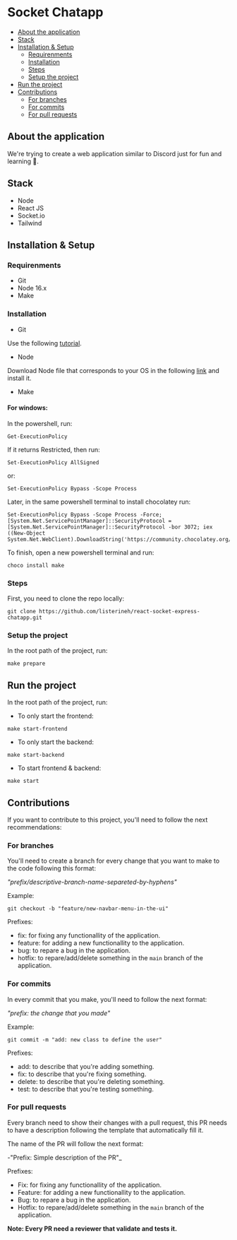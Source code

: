 # Socket Chatapp

- [About the application](#about-the-application)
- [Stack](#stack)
- [Installation & Setup](#installation--setup)
    - [Requirenments](#requirenments)
    - [Installation](#installation)
    - [Steps](#steps)
    - [Setup the project](#setup-the-project)
- [Run the project](#run-the-project)
- [Contributions](#contributions)
    - [For branches](#for-branches)
    - [For commits](#for-commits)
    - [For pull requests](#for-pull-requests)

## About the application

We're trying to create a web application similar to Discord just for fun and learning 🚀.

## Stack

- Node
- React JS
- Socket.io
- Tailwind

## Installation & Setup

### Requirenments

- Git
- Node 16.x
- Make

### Installation

- Git

Use the following [tutorial](https://www.atlassian.com/es/git/tutorials/install-git).

- Node

Download Node file that corresponds to your OS in the following [link](https://nodejs.org/es/download/) and install it.

- Make

#### For windows:

In the powershell, run:

```
Get-ExecutionPolicy
```

If it returns Restricted, then run:

```
Set-ExecutionPolicy AllSigned
```

or:

```
Set-ExecutionPolicy Bypass -Scope Process
```

Later, in the same powershell terminal to install chocolatey run:

```
Set-ExecutionPolicy Bypass -Scope Process -Force; [System.Net.ServicePointManager]::SecurityProtocol = [System.Net.ServicePointManager]::SecurityProtocol -bor 3072; iex ((New-Object System.Net.WebClient).DownloadString('https://community.chocolatey.org/install.ps1'))
```

To finish, open a new powershell terminal and run:

```
choco install make
```

### Steps

First, you need to clone the repo locally:

```
git clone https://github.com/listerineh/react-socket-express-chatapp.git
```

### Setup the project

In the root path of the project, run:

```
make prepare
```

## Run the project

In the root path of the project, run:

- To only start the frontend:

```
make start-frontend
```

- To only start the backend:

```
make start-backend
```

- To start frontend & backend:

```
make start
```

## Contributions

If you want to contribute to this project, you'll need to follow the next recommendations:

### For branches

You'll need to create a branch for every change that you want to make to the code following this format:

_"prefix/descriptive-branch-name-separeted-by-hyphens"_

Example:

```
git checkout -b "feature/new-navbar-menu-in-the-ui"
```

Prefixes:

- fix: for fixing any functionallity of the application.
- feature: for adding a new functionallity to the application.
- bug: to repare a bug in the application.
- hotfix: to repare/add/delete something in the ```main``` branch of the application.

### For commits

In every commit that you make, you'll need to follow the next format:

_"prefix: the change that you made"_

Example:

```
git commit -m "add: new class to define the user"
```

Prefixes:

- add: to describe that you're adding something.
- fix: to describe that you're fixing something.
- delete: to describe that you're deleting something.
- test: to describe that you're testing something.

### For pull requests

Every branch need to show their changes with a pull request, this PR needs to have a description following the template that automatically fill it.

The name of the PR will follow the next format:

-"Prefix: Simple description of the PR"_

Prefixes:

- Fix: for fixing any functionallity of the application.
- Feature: for adding a new functionallity to the application.
- Bug: to repare a bug in the application.
- Hotfix: to repare/add/delete something in the ```main``` branch of the application.

**Note: Every PR need a reviewer that validate and tests it.**
